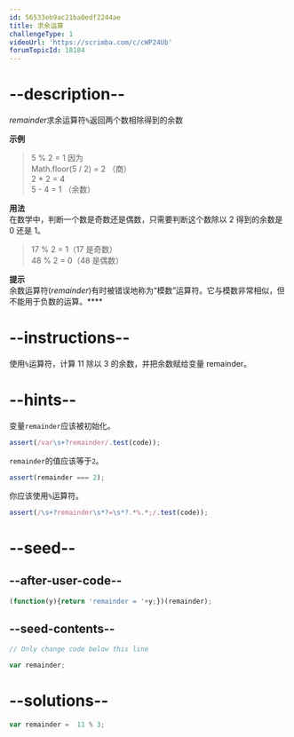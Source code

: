 ```yaml
---
id: 56533eb9ac21ba0edf2244ae
title: 求余运算
challengeType: 1
videoUrl: 'https://scrimba.com/c/cWP24Ub'
forumTopicId: 18184
---
```


# --description--

<dfn>remainder</dfn>求余运算符`%`返回两个数相除得到的余数

**示例**

<blockquote>5 % 2 = 1 因为<br>Math.floor(5 / 2) = 2 （商）<br>2 * 2 = 4<br>5 - 4 = 1 （余数）</blockquote>

**用法**  
在数学中，判断一个数是奇数还是偶数，只需要判断这个数除以 2 得到的余数是 0 还是 1。

<blockquote>17 % 2 = 1（17 是奇数）<br>48 % 2 = 0（48 是偶数）</blockquote>

**提示**  
余数运算符(<dfn>remainder</dfn>)有时被错误地称为“模数”运算符。它与模数非常相似，但不能用于负数的运算。\*\*\*\*

# --instructions--

使用`%`运算符，计算 11 除以 3 的余数，并把余数赋给变量 remainder。

# --hints--

变量`remainder`应该被初始化。

```js
assert(/var\s+?remainder/.test(code));
```

`remainder`的值应该等于`2`。

```js
assert(remainder === 2);
```

你应该使用`%`运算符。

```js
assert(/\s+?remainder\s*?=\s*?.*%.*;/.test(code));
```

# --seed--

## --after-user-code--

```js
(function(y){return 'remainder = '+y;})(remainder);
```

## --seed-contents--

```js
// Only change code below this line

var remainder;
```

# --solutions--

```js
var remainder =  11 % 3;
```
